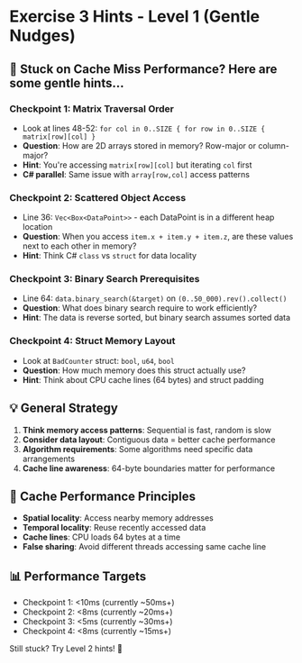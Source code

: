 # Exercise 3 Hints - Level 1 (Gentle Nudges)

## 🤔 Stuck on Cache Miss Performance? Here are some gentle hints...

### Checkpoint 1: Matrix Traversal Order
- Look at lines 48-52: `for col in 0..SIZE { for row in 0..SIZE { matrix[row][col] }`
- **Question**: How are 2D arrays stored in memory? Row-major or column-major?
- **Hint**: You're accessing `matrix[row][col]` but iterating `col` first
- **C# parallel**: Same issue with `array[row,col]` access patterns

### Checkpoint 2: Scattered Object Access
- Line 36: `Vec<Box<DataPoint>>` - each DataPoint is in a different heap location
- **Question**: When you access `item.x + item.y + item.z`, are these values next to each other in memory?
- **Hint**: Think C# `class` vs `struct` for data locality

### Checkpoint 3: Binary Search Prerequisites
- Line 64: `data.binary_search(&target)` on `(0..50_000).rev().collect()`
- **Question**: What does binary search require to work efficiently?
- **Hint**: The data is reverse sorted, but binary search assumes sorted data

### Checkpoint 4: Struct Memory Layout
- Look at `BadCounter` struct: `bool`, `u64`, `bool`
- **Question**: How much memory does this struct actually use?
- **Hint**: Think about CPU cache lines (64 bytes) and struct padding

## 💡 General Strategy
1. **Think memory access patterns**: Sequential is fast, random is slow
2. **Consider data layout**: Contiguous data = better cache performance
3. **Algorithm requirements**: Some algorithms need specific data arrangements
4. **Cache line awareness**: 64-byte boundaries matter for performance

## 🎯 Cache Performance Principles
- **Spatial locality**: Access nearby memory addresses
- **Temporal locality**: Reuse recently accessed data
- **Cache lines**: CPU loads 64 bytes at a time
- **False sharing**: Avoid different threads accessing same cache line

## 📊 Performance Targets
- Checkpoint 1: <10ms (currently ~50ms+)
- Checkpoint 2: <8ms (currently ~20ms+)
- Checkpoint 3: <5ms (currently ~30ms+)
- Checkpoint 4: <8ms (currently ~15ms+)

Still stuck? Try Level 2 hints! 🚀